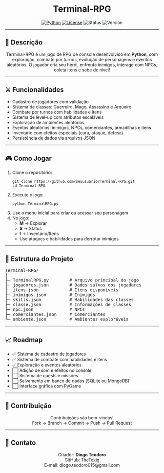 <h1 align="center"> Terminal-RPG </h1>

<div align="center">
  <a href="https://www.python.org/"><img src="https://img.shields.io/badge/Python-3.11-blue?logo=python&logoColor=white" alt="Python"></a>
  <a href="LICENSE"><img src="https://img.shields.io/badge/License-MIT-green" alt="License"></a>
  <img src="https://img.shields.io/badge/Status-Em%20Desenvolvimento-yellow" alt="Status">
  <img src="https://img.shields.io/badge/Version-1.0.0-orange" alt="Version">
</div>

---

## 📝 Descrição

<p align="center">
Terminal-RPG é um jogo de RPG de console desenvolvido em <b>Python</b>, com exploração, combate por turnos, evolução de personagens e eventos aleatórios. O jogador cria seu herói, enfrenta inimigos, interage com NPCs, coleta itens e sobe de nível!
</p>

---

## ⚔️ Funcionalidades

<ul>
  <li>Cadastro de jogadores com validação</li>
  <li>Sistema de classes: Guerreiro, Mago, Assassino e Arqueiro</li>
  <li>Combate por turnos com habilidades e itens</li>
  <li>Sistema de level-up com atributos escaláveis</li>
  <li>Exploração de ambientes aleatórios</li>
  <li>Eventos aleatórios: inimigos, NPCs, comerciantes, armadilhas e itens</li>
  <li>Inventário com efeitos especiais (cura, ataque, defesa)</li>
  <li>Persistência de dados via arquivos JSON</li>
</ul>

---

## 🎮 Como Jogar

<ol>
  <li>Clone o repositório:
    <pre><code>git clone https://github.com/seuusuario/Terminal-RPG.git
cd Terminal-RPG</code></pre>
  </li>
  <li>Execute o jogo:
    <pre><code>python TerminalRPG.py</code></pre>
  </li>
  <li>Use o menu inicial para criar ou acessar seu personagem</li>
  <li>No jogo:
    <ul>
      <li><b>M</b> → Explorar</li>
      <li><b>S</b> → Status</li>
      <li><b>I</b> → Inventário/Itens</li>
      <li>Use ataques e habilidades para derrotar inimigos</li>
    </ul>
  </li>
</ol>

---

## 🧩 Estrutura do Projeto

<pre>
Terminal-RPG/
│
├─ TerminalRPG.py        # Arquivo principal do jogo
├─ jogadores.json        # Dados salvos dos jogadores
├─ itens.json            # Itens disponíveis
├─ inimigos.json         # Inimigos
├─ skills.json           # Habilidades das classes
├─ classe.json           # Informações de classes
├─ npc.json              # NPCs
├─ comerciantes.json     # Comerciantes
└─ ambiente.json         # Ambientes exploráveis
</pre>

---

## 📈 Roadmap

<ul>
  <li>✅ Sistema de cadastro de jogadores</li>
  <li>✅ Sistema de combate com habilidades e itens</li>
  <li>✅ Exploração e eventos aleatórios</li>
  <li>⬜ Adição de som e efeitos no console</li>
  <li>⬜ Sistema de quests e missões</li>
  <li>⬜ Salvamento em banco de dados (SQLite ou MongoDB)</li>
  <li>⬜ Interface gráfica com PyGame</li>
</ul>

---

## 🤝 Contribuição

<p align="center">
Contribuições são bem-vindas!<br>
Fork → Branch → Commit → Push → Pull Request
</p>

---

## 💬 Contato

<p align="center">
Criador: <b>Diogo Teodoro </b><br>
GitHub: <a href="https://github.com/seuusuario">TheTekig</a><br>
E-mail: diogo.teodoro015@gmail.com
</p>
